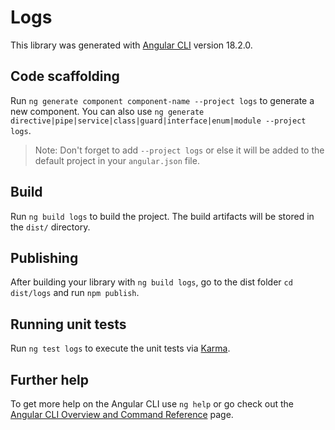 # Logs

This library was generated with [Angular CLI](https://github.com/angular/angular-cli) version 18.2.0.

## Code scaffolding

Run `ng generate component component-name --project logs` to generate a new component. You can also use `ng generate directive|pipe|service|class|guard|interface|enum|module --project logs`.
> Note: Don't forget to add `--project logs` or else it will be added to the default project in your `angular.json` file. 

## Build

Run `ng build logs` to build the project. The build artifacts will be stored in the `dist/` directory.

## Publishing

After building your library with `ng build logs`, go to the dist folder `cd dist/logs` and run `npm publish`.

## Running unit tests

Run `ng test logs` to execute the unit tests via [Karma](https://karma-runner.github.io).

## Further help

To get more help on the Angular CLI use `ng help` or go check out the [Angular CLI Overview and Command Reference](https://angular.dev/tools/cli) page.
